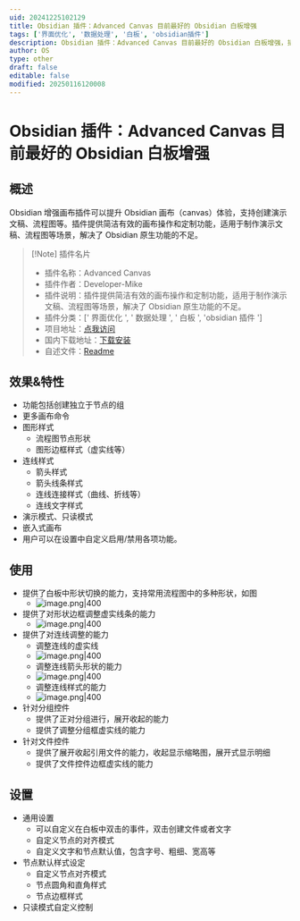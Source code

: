 ```yaml
---
uid: 20241225102129
title: Obsidian 插件：Advanced Canvas 目前最好的 Obsidian 白板增强
tags: ['界面优化', '数据处理', '白板', 'obsidian插件']
description: Obsidian 插件：Advanced Canvas 目前最好的 Obsidian 白板增强，插件提供简洁有效的画布操作和定制功能，适用于制作演示文稿、流程图等场景，解决了 Obsidian 原生功能的不足。
author: OS
type: other
draft: false
editable: false
modified: 20250116120008
---
```


# Obsidian 插件：Advanced Canvas 目前最好的 Obsidian 白板增强

## 概述

Obsidian 增强画布插件可以提升 Obsidian 画布（canvas）体验，支持创建演示文稿、流程图等。插件提供简洁有效的画布操作和定制功能，适用于制作演示文稿、流程图等场景，解决了 Obsidian 原生功能的不足。

> [!Note] 插件名片
> - 插件名称：Advanced Canvas
> - 插件作者：Developer-Mike
> - 插件说明：插件提供简洁有效的画布操作和定制功能，适用于制作演示文稿、流程图等场景，解决了 Obsidian 原生功能的不足。
> - 插件分类：[' 界面优化 ', ' 数据处理 ', ' 白板 ', 'obsidian 插件 ']
> - 项目地址：[点我访问](https://github.com/Developer-Mike/obsidian-advanced-canvas)
> - 国内下载地址：[下载安装](https://pkmer.cn/products/plugin/pluginMarket/?advanced-canvas)
> - 自述文件：[Readme](https://ghproxy.net/https://raw.githubusercontent.com/Developer-Mike/obsidian-advanced-canvas/main/README.md)

## 效果&特性

- 功能包括创建独立于节点的组
- 更多画布命令
- 图形样式
	- 流程图节点形状
	- 图形边框样式（虚实线等）
- 连线样式
	- 箭头样式
	- 箭头线条样式
	- 连线连接样式（曲线、折线等）
	- 连线文字样式
- 演示模式、只读模式
- 嵌入式画布
- 用户可以在设置中自定义启用/禁用各项功能。

## 使用

- 提供了白板中形状切换的能力，支持常用流程图中的多种形状，如图
	- ![image.png|400](https://cdn.pkmer.cn/images/20241229192250.png!pkmer)
- 提供了对形状边框调整虚实线条的能力
	- ![image.png|400](https://cdn.pkmer.cn/images/20241229192340.png!pkmer)
- 提供了对连线调整的能力
	- 调整连线的虚实线
	- ![image.png|400](https://cdn.pkmer.cn/images/20241229192414.png!pkmer)
	- 调整连线箭头形状的能力
	- ![image.png|400](https://cdn.pkmer.cn/images/20241229192357.png!pkmer)
	- 调整连线样式的能力
	- ![image.png|400](https://cdn.pkmer.cn/images/20241229192405.png!pkmer)
- 针对分组控件
	- 提供了正对分组进行，展开收起的能力
	- 提供了调整分组框虚实线的能力
- 针对文件控件
	- 提供了展开收起引用文件的能力，收起显示缩略图，展开式显示明细
	- 提供了文件控件边框虚实线的能力

## 设置

- 通用设置
	- 可以自定义在白板中双击的事件，双击创建文件或者文字
	- 自定义节点的对齐模式
	- 自定义文字和节点默认值，包含字号、粗细、宽高等
- 节点默认样式设定
	- 自定义节点对齐模式
	- 节点圆角和直角样式
	- 节点边框样式
- 只读模式自定义控制